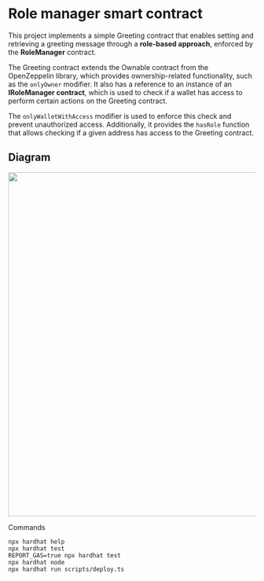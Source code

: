 # Role manager smart contract

This project implements a simple Greeting contract that enables setting and retrieving a greeting message through a **role-based approach**, enforced by the **RoleManager** contract.

The Greeting contract extends the Ownable contract from the OpenZeppelin library, which provides ownership-related functionality, such as the `onlyOwner` modifier. It also has a reference to an instance of an **IRoleManager contract**, which is used to check if a wallet has access to perform certain actions on the Greeting contract.

The `onlyWalletWithAccess` modifier is used to enforce this check and prevent unauthorized access. Additionally, it provides the `hasRole` function that allows checking if a given address has access to the Greeting contract.

## Diagram

<img src="https://user-images.githubusercontent.com/12386682/215650811-d943be35-39ae-494d-81cf-49664387f266.png" width="700px" />



Commands

```shell
npx hardhat help
npx hardhat test
REPORT_GAS=true npx hardhat test
npx hardhat node
npx hardhat run scripts/deploy.ts
```
